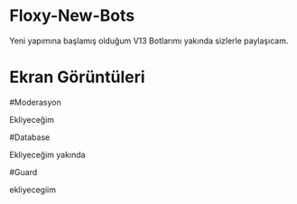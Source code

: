 # Floxy-New-Bots
Yeni yapımına başlamış olduğum V13 Botlarımı yakında sizlerle paylaşıcam.

# Ekran Görüntüleri

#Moderasyon

Ekliyeceğim

#Database

Ekliyeceğim yakında

#Guard

ekliyecegiim
